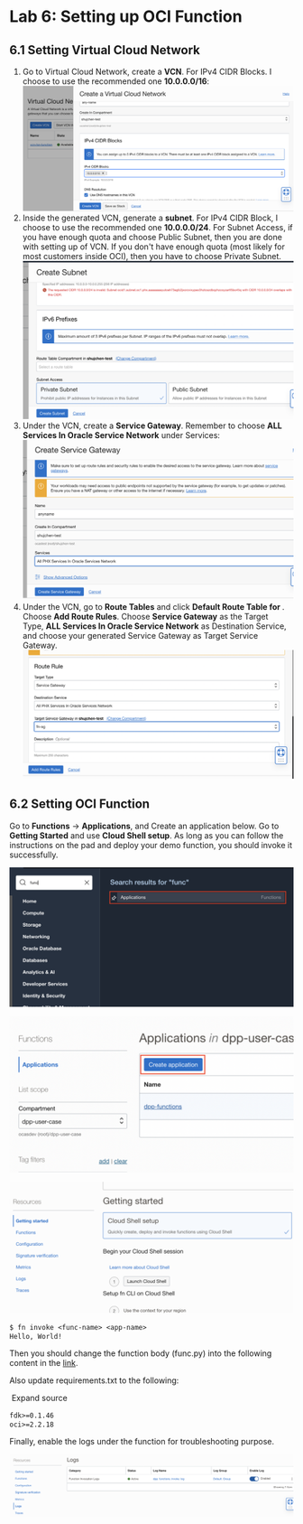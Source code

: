 Lab 6: Setting up OCI Function
=== 

## 6.1 Setting Virtual Cloud Network

1.  Go to Virtual Cloud Network, create a **VCN**. For IPv4 CIDR Blocks. I choose to use the recommended one **10.0.0.0/16**:  
    ![](../attachments/Set-Fn1.png)
2.  Inside the generated VCN, generate a **subnet**. For IPv4 CIDR Block, I choose to use the recommended one **10.0.0.0/24**. For Subnet Access, if you have enough quota and choose Public Subnet, then you are done with setting up of VCN. If you don't have enough quota (most likely for most customers inside OCI), then you have to choose Private Subnet.  
    ![](../attachments/Set-Fn2.png)
3.  Under the VCN, create a **Service Gateway**. Remember to choose **ALL <Region> Services In Oracle Service Network** under Services:  
    ![](../attachments/Set-Fn3.png)
4.  Under the VCN, go to **Route Tables** and click **Default Route Table for <vcn-name>**. Choose **Add Route Rules**. Choose **Service Gateway** as the Target Type, **ALL <Region> Services In Oracle Service Network** as Destination Service, and choose your generated Service Gateway as Target Service Gateway.  
    ![](../attachments/Set-Fn4.png)
    

## 6.2 Setting OCI Function

Go to **Functions** → **Applications**, and Create an application below. Go to **Getting Started** and use **Cloud Shell setup**. As long as you can follow the instructions on the pad and deploy your demo function, you should invoke it successfully.

![](../attachments/Set-Fn5.png)

![](../attachments/Set-Fn6.png)

![](../attachments/Set-Fn7.png)

```
$ fn invoke <func-name> <app-name>
Hello, World!
```

Then you should change the function body (func.py) into the following content in the [link](https://github.com/bug-catcher/oci-data-science-ai-samples/blob/415e072962940f51dd811875386ddb2c728a3af8/ai_services/anomaly_detection/data_preprocessing_examples/oci_data_flow_based_examples/example_code/end_to_end_example/func.py).

Also update requirements.txt to the following:

 Expand source

```
fdk>=0.1.46
oci>=2.2.18
```

Finally, enable the logs under the function for troubleshooting purpose.

![](../attachments/Set-Fn8.png)